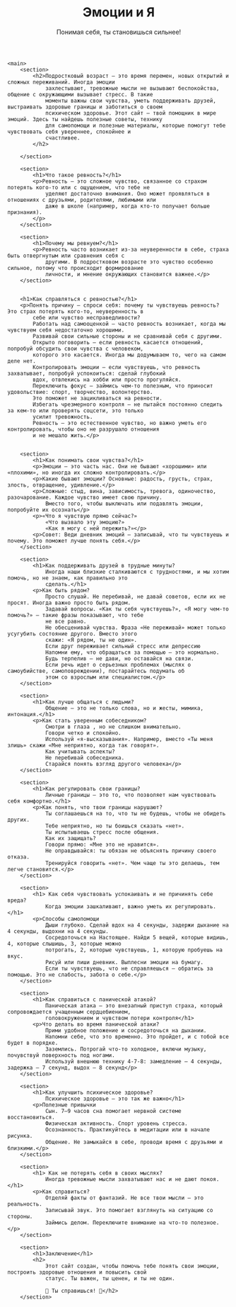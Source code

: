 <!DOCTYPE html>
<html lang="ua">

<head>
    <meta charset="UTF-8">
    <meta name="viewport" content="width=device-width, initial-scale=1.0">
    <title>Эмоции и Я</title>
</head>

<body>
    <header>
        <h1>Эмоции и Я</h1>
        <p>Понимая себя, ты становишься сильнее!</p>
    </header>

    <main>
        <section>
            <h2>Подростковый возраст – это время перемен, новых открытий и сложных переживаний. Иногда эмоции
                захлестывают, тревожные мысли не вызывают беспокойства, общение с окружающими вызывает стресс. В такие
                моменты важны свои чувства, уметь поддерживать друзей, выстраивать здоровые границы и заботиться о своем
                психическом здоровье. Этот сайт – твой помощник в мире эмоций. Здесь ты найдешь полезные советы, технику
                для самопомощи и полезные материалы, которые помогут тебе чувствовать себя увереннее, спокойнее и
                счастливее.
            </h2>

        </section>

        <section>
            <h1>Что такое ревность?</h1>
            <p>Ревность — это сложное чувство, связанное со страхом потерять кого-то или с ощущением, что тебе не
                уделяют достаточно внимания. Оно может проявляться в отношениях с друзьями, родителями, любимыми или
                даже в школе (например, когда кто-то получает больше признания).
            </p>
        </section>

        <section>
            <h1>Почему мы ревнуем?</h1>
            <p>Ревность часто возникает из-за неуверенности в себе, страха быть отвергнутым или сравнения себя с
                другими. В подростковом возрасте это чувство особенно сильное, потому что происходит формирование
                личности, и мнение окружающих становится важнее.</p>
        </section>


        <h1>Как справляться с ревностью?</h1>
        <p>Понять причину – спроси себя: почему ты чувствуешь ревность? Это страх потерять кого-то, неуверенность в
            себе или чувство несправедливости?
            Работать над самооценкой – часто ревность возникает, когда мы чувствуем себя недостаточно хорошими.
            Развивай свои сильные стороны и не сравнивай себя с другими.
            Открыто поговорить – если ревность касается отношений, попробуй обсудить свои чувства с человеком,
            которого это касается. Иногда мы додумываем то, чего на самом деле нет.
            Контролировать эмоции – если чувствуешь, что ревность захватывает, попробуй успокоиться: сделай глубокий
            вдох, отвлекись на хобби или просто прогуляйся.
            Переключить фокус – займись чем-то полезным, что приносит удовольствие: спорт, творчество, волонтерство.
            Это поможет не зацикливаться на ревности.
            Избегать чрезмерного контроля – не пытайся постоянно следить за кем-то или проверять соцсети, это только
            усилит тревожность.
            Ревность — это естественное чувство, но важно уметь его контролировать, чтобы оно не разрушало отношения
            и не мешало жить.</p>


        <section>
            <h1>Как понимать свои чувства?</h1>
            <p>Эмоции – это часть нас. Они не бывают «хорошими» или «плохими», но иногда их сложно контролировать.</p>
            <p>Какие бывают эмоции? Основные: радость, грусть, страх, злость, отвращение, удивление.</p>
            <p>Сложные: стыд, вина, зависимость, тревога, одиночество, разочарование. Каждое чувство имеет свою причину.
                Вместо того, чтобы выключать или подавлять эмоции, попробуйте их осознать</p>
            <p>«Что я чувствую прямо сейчас?»
                «Что вызвало эту эмоцию?»
                «Как я могу с ней пережить?»</p>
            <p>Совет: Веди дневник эмоций – записывай, что ты чувствуешь и почему. Это поможет лучше понять себя.</p>
        </section>

        <section>
            <h1>Как поддерживать друзей в трудные минуты?
                Иногда наши близкие сталкиваются с трудностями, и мы хотим помочь, но не знаем, как правильно это
                сделать.</h1>
            <p>Как быть рядом?
                Просто слушай. Не перебивай, не давай советов, если их не просят. Иногда важно просто быть рядом.
                Задавай вопросы. «Как ты себя чувствуешь?», «Я могу чем-то помочь?» – такие фразы показывают, что тебе
                не все равно.
                Не обесценивай чувства. Фраза «Не переживай» может только усугубить состояние другого. Вместо этого
                скажи: «Я рядом, ты не один».
                Если друг переживает сильный стресс или депрессию
                Напомни ему, что обращаться за помощью – это нормально.
                Будь терпелив – не дави, но оставайся на связи.
                Если речь идет о серьезных проблемах (мыслях о самоубийстве, самоповреждении), постарайтесь подумать об
                этом со взрослым или специалистом.</p>
        </section>

        <section>
            <h1>Как лучше общаться с людьми?
                Общение – это не только слова, но и жесты, мимика, интонация.</h1>
            <p>Как стать уверенным собеседником?
                Смотри в глаза , но не слишком внимательно.
                Говори четко и спокойно.
                Используй «я-высказывания». Например, вместо «Ты меня злишь» скажи «Мне неприятно, когда так говорят».
                Как учитывать аспекты?
                Не перебивай собеседника.
                Старайся понять взгляд другого человека</p>
        </section>

        <section>
            <h1>Как регулировать свои границы?
                Личные границы – это то, что позволяет нам чувствовать себя комфортно.</h1>
            <p>Как понять, что твои границы нарушают?
                Ты соглашаешься на то, что ты не будешь, чтобы не обидеть других.
                Тебе неприятно, но ты боишься сказать «нет».
                Ты испытываешь стресс после общения.
                Как их защищать?
                Говори прямо: «Мне это не нравится».
                Не оправдывайся: ты обязан не объяснять причину своего отказа.
                Тренируйся говорить «нет». Чем чаще ты это делаешь, тем легче становится.</p>
        </section>

        <section>
            <h1> Как себя чувствовать успокаивать и не причинять себе вреда?
                Когда эмоции зашкаливают, важно уметь их регулировать.</h1>
            <p>Способы самопомощи
                Дыши глубоко. Сделай вдох на 4 секунды, задержи дыхание на 4 секунды, выдохни на 4 секунды.
                Сосредоточься на Настоящее. Найди 5 вещей, которые видишь, 4, которые слышишь, 3, которые можно
                потрогать, 2, которые чувствуешь, 1, которую пробуешь на вкус.
                Рисуй или пиши дневник. Выплесни эмоции на бумагу.
                Если ты чувствуешь, что не справляешься – обратись за помощью. Это не слабость, забота о себе.</p>
        </section>

        <section>
            <h1>Как справиться с панической атакой?
                Паническая атака – это внезапный приступ страха, который сопровождается учащенным сердцебиением,
                головокружением и чувством потери контроля</h1>
            <p>Что делать во время панической атаки?
                Прими удобное положение и сосредоточься на дыхании.
                Напомни себе, что это временно. Это пройдет, и с тобой все будет в порядке.
                Заземлись. Потрогай что-то холодное, включи музыку, почувствуй поверхность под ногами.
                Используй внешнюю технику 4-7-8: замедление – 4 секунды, задержка – 7 секунд, выдох – 8 секунд</p>
        </section>

        <section>
            <h1>Как улучшить психическое здоровье?
                Психическое здоровье – это так же важно</h1>
            <p>Полезные привычки
                Сын. 7–9 часов сна помогает нервной системе восстановиться.
                Физическая активность. Спорт уровень стресса.
                Осознанность. Практикуйтесь в медитации или в начале рисунка.
                Общение. Не замыкайся в себе, проводи время с друзьями и близкими.</p>
        </section>

        <section>
            <h1> Как не потерять себя в своих мыслях?
                Иногда тревожные мысли захватывают нас и не дают покоя.</h1>
            <p>Как справиться?
                Отделяй факты от фантазий. Не все твои мысли – это реальность.
                Записывай звук. Это помогает взглянуть на ситуацию со стороны.
                Займись делом. Переключите внимание на что-то полезное.</p>
        </section>

        <section>
            <h1>Заключение</h1>
            <h2>
                Этот сайт создан, чтобы помочь тебе понять свои эмоции, построить здоровые отношения и повысить свой
                статус. Ты важен, ты ценен, и ты не один.

                💙 Ты справишься! 💙</h2>
        </section>
</body>

</html>
